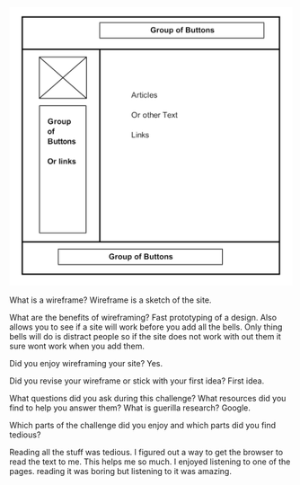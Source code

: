 ![wireframe](imgs/wireframe-index.png)


What is a wireframe?
Wireframe is a sketch of the site.

What are the benefits of wireframing?
Fast prototyping of a design. Also allows you to see if a site will work before you add all the bells. Only thing bells will do is distract people so if the site does not work with out them it sure wont work when you add them.

Did you enjoy wireframing your site?
Yes.

Did you revise your wireframe or stick with your first idea?
First idea.

What questions did you ask during this challenge? What resources did you find to help you answer them?
What is guerilla research?
Google.

Which parts of the challenge did you enjoy and which parts did you find tedious?

Reading all the stuff was tedious. I figured out a way to get the browser to read the text to me. This helps me so much. I enjoyed listening to one of the pages. reading it was boring but listening to it was amazing.
